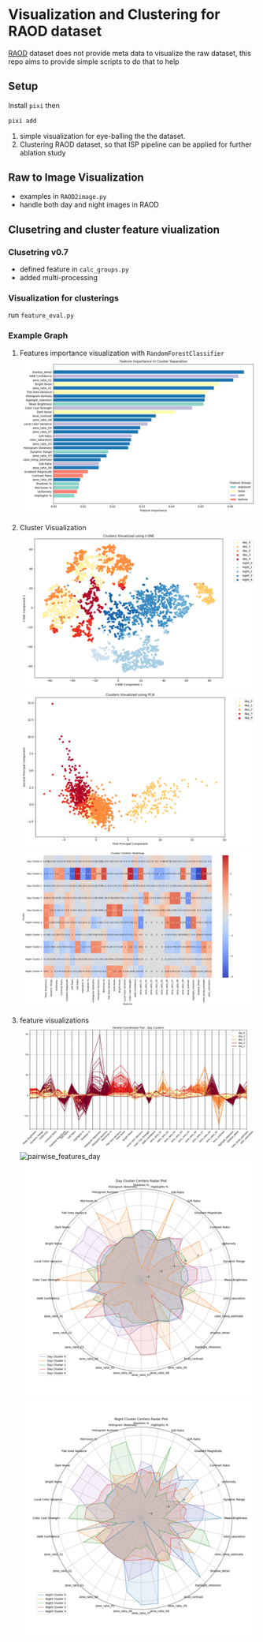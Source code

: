 # Visualization and Clustering for RAOD dataset

[RAOD](https://github.com/huawei-noah/noah-research/tree/master/RAOD) dataset does not provide meta data to visualize the raw dataset, this repo aims to provide simple scripts to do that to help

## Setup

Install `pixi` then

```bash
pixi add
```

1. simple visualization for eye-balling the the dataset.
2. Clustering RAOD dataset, so that ISP pipeline can be applied for further ablation study

## Raw to Image Visualization

- examples in `RAOD2image.py`
- handle both day and night images in RAOD

## Clusetring and cluster feature viualization

### Clusetring v0.7

- defined feature in `calc_groups.py`
- added multi-processing

### Visualization for clusterings

run `feature_eval.py`

### Example Graph

1. Features importance visualization with `RandomForestClassifier`
![feature importance](./clustering_visualizations/feature_importance.png)

2. Cluster Visualization
![t-sne](./clustering_visualizations/tsne_visualization.png)
![pca](./clustering_visualizations/pca_visualization.png)
![cluster center heatmap](./clustering_visualizations/cluster_centers_heatmap.png)

3. feature visualizations
![Parallel Coordinates Plot Day](./clustering_visualizations/parallel_coordinates_day.png)
![pairwise_features_day](./clustering_visualizations/pairwise_features_day.png)
![radar_plot_day](./clustering_visualizations/radar_plot_day.png)
![radar_plot_night](./clustering_visualizations/radar_plot_night.png)

